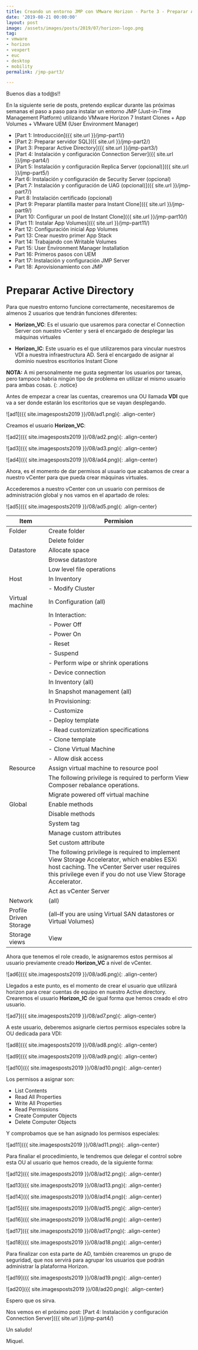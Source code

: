 ```yaml
---
title: Creando un entorno JMP con VMware Horizon - Parte 3 - Preparar Active Directory
date: '2019-08-21 00:00:00'
layout: post
image: /assets/images/posts/2019/07/horizon-logo.png
tag:
- vmware
- horizon
- vexpert
- euc
- desktop
- mobility
permalink: /jmp-part3/

---
```


Buenos dias a tod@s!!

En la siguiente serie de posts, pretendo explicar durante las próximas semanas el paso a paso para instalar un entorno JMP (Just-in-Time Management Platform) utilizando VMware Horizon 7 Instant Clones + App Volumes + VMware UEM (User Environment Manager) 

- [Part 1: Introducción]({{ site.url }}/jmp-part1/)
- [Part 2: Preparar servidor SQL]({{ site.url }}/jmp-part2/)
- [Part 3: Preparar Active Directory]({{ site.url }}/jmp-part3/)
- [Part 4: Instalación y configuración Connection Server]({{ site.url }}/jmp-part4/)
- [Part 5: Instalación y configuración Replica Server (opcional)]({{ site.url }}/jmp-part5/)
- Part 6: Instalación y configuración de Security Server (opcional)
- [Part 7: Instalación y configuración de UAG (opcional)]({{ site.url }}/jmp-part7/)
- Part 8: Instalación certificado (opcional)
- [Part 9: Preparar plantilla master para Instant Clone]({{ site.url }}/jmp-part9/)
- [Part 10: Configurar un pool de Instant Clone]({{ site.url }}/jmp-part10/)
- [Part 11: Instalar App Volumes]({{ site.url }}/jmp-part11/)
- Part 12: Configuración inicial App Volumes
- Part 13: Crear nuestro primer App Stack
- Part 14: Trabajando con Writable Volumes
- Part 15: User Environment Manager Installation
- Part 16: Primeros pasos con UEM
- Part 17: Instalación y configuración JMP Server
- Part 18: Aprovisionamiento con JMP

# Preparar Active Directory

Para que nuestro entorno funcione correctamente, necesitaremos de almenos 2 usuarios que tendrán funciones diferentes:

- **Horizon_VC**: Es el usuario que usaremos para conectar el Connection Server con nuestro vCenter y será el encargado de desplegar las máquinas virtuales

- **Horizon_IC**: Este usuario es el que utilizaremos para vincular nuestros VDI a nuestra infraestructura AD. Será el encargado de asignar al dominio nuestros escritorios Instant Clone

**NOTA:** A mi personalmente me gusta segmentar los usuarios por tareas, pero tampoco habria ningún tipo de problema en utilizar el mismo usuario para ambas cosas.
{: .notice}

Antes de empezar a crear las cuentas, crearemos una OU llamada **VDI** que va a ser donde estarán los escritorios que se vayan desplegando.

![ad1]({{ site.imagesposts2019 }}/08/ad1.png){: .align-center}

Creamos el usuario **Horizon_VC**:

![ad2]({{ site.imagesposts2019 }}/08/ad2.png){: .align-center}

![ad3]({{ site.imagesposts2019 }}/08/ad3.png){: .align-center}

![ad4]({{ site.imagesposts2019 }}/08/ad4.png){: .align-center}

Ahora, es el momento de dar permisos al usuario que acabamos de crear a nuestro vCenter para que pueda crear máquinas virtuales.

Accederemos a nuestro vCenter con un usuario con permisos de administración global y nos vamos en el apartado de roles:

![ad5]({{ site.imagesposts2019 }}/08/ad5.png){: .align-center}

| Item                   | Permision                                                                                                                                                                                                    |
|------------------------|--------------------------------------------------------------------------------------------------------------------------------------------------------------------------------------------------------------|
| Folder                 | Create folder                                                                                                                                                                                                |
|                        | Delete folder                                                                                                                                                                                                |
| Datastore              | Allocate space                                                                                                                                                                                               |
|                        | Browse datastore                                                                                                                                                                                             |
|                        | Low level file operations                                                                                                                                                                                    |
| Host                   | In Inventory                                                                                                                                                                                                 |
|                        | - Modify Cluster                                                                                                                                                                                             |
| Virtual machine        | In Configuration (all)                                                                                                                                                                                       |
|                        | In Interaction:                                                                                                                                                                                              |
|                        | - Power Off                                                                                                                                                                                                  |
|                        | - Power On                                                                                                                                                                                                   |
|                        | - Reset                                                                                                                                                                                                      |
|                        | - Suspend                                                                                                                                                                                                    |
|                        | - Perform wipe or shrink operations                                                                                                                                                                          |
|                        | - Device connection                                                                                                                                                                                          |
|                        | In Inventory (all)                                                                                                                                                                                           |
|                        | In Snapshot management (all)                                                                                                                                                                                 |
|                        | In Provisioning:                                                                                                                                                                                             |
|                        | - Customize                                                                                                                                                                                                  |
|                        | - Deploy template                                                                                                                                                                                            |
|                        | - Read customization specifications                                                                                                                                                                          |
|                        | - Clone template                                                                                                                                                                                             |
|                        | - Clone Virtual Machine                                                                                                                                                                                      |
|                        | - Allow disk access                                                                                                                                                                                          |
| Resource               | Assign virtual machine to resource pool                                                                                                                                                                      |
|                        | The following privilege is required to perform View Composer rebalance operations.                                                                                                                           |
|                        | Migrate powered off virtual machine                                                                                                                                                                          |
| Global                 | Enable methods                                                                                                                                                                                               |
|                        | Disable methods                                                                                                                                                                                              |
|                        | System tag                                                                                                                                                                                                   |
|                        | Manage custom attributes                                                                                                                                                                                     |
|                        | Set custom attribute                                                                                                                                                                                         |
|                        | The following privilege is required to implement View Storage Accelerator, which enables ESXi host caching. The vCenter Server user requires this privilege even if you do not use View Storage Accelerator. |
|                        | Act as vCenter Server                                                                                                                                                                                        |
| Network                | (all)                                                                                                                                                                                                        |
| Profile Driven Storage | (all–If you are using Virtual SAN datastores or Virtual Volumes)                                                                                                                                             |
| Storage views          | View                                                                                                                                                                                                         |

Ahora que tenemos el role creado, le asignaremos estos permisos al usuario previamente creado **Horizon_VC** a nivel de vCenter.

![ad6]({{ site.imagesposts2019 }}/08/ad6.png){: .align-center}

Llegados a este punto, es el momento de crear el usuario que utilizará horizon para crear cuentas de equipo en nuestro Active directory. Crearemos el usuario **Horizon_IC** de igual forma que hemos creado el otro usuario.

![ad7]({{ site.imagesposts2019 }}/08/ad7.png){: .align-center}

A este usuario, deberemos asignarle ciertos permisos especiales sobre la OU dedicada para VDI:

![ad8]({{ site.imagesposts2019 }}/08/ad8.png){: .align-center}

![ad9]({{ site.imagesposts2019 }}/08/ad9.png){: .align-center}

![ad10]({{ site.imagesposts2019 }}/08/ad10.png){: .align-center}

Los permisos a asignar son:

- List Contents
- Read All Properties
- Write All Properties
- Read Permissions
- Create Computer Objects
- Delete Computer Objects

Y comprobamos que se han asignado los permisos especiales:

![ad11]({{ site.imagesposts2019 }}/08/ad11.png){: .align-center}

Para finaliar el procedimiento, le tendremos que delegar el control sobre esta OU al usuario que hemos creado, de la siguiente forma:

![ad12]({{ site.imagesposts2019 }}/08/ad12.png){: .align-center}

![ad13]({{ site.imagesposts2019 }}/08/ad13.png){: .align-center}

![ad14]({{ site.imagesposts2019 }}/08/ad14.png){: .align-center}

![ad15]({{ site.imagesposts2019 }}/08/ad15.png){: .align-center}

![ad16]({{ site.imagesposts2019 }}/08/ad16.png){: .align-center}

![ad17]({{ site.imagesposts2019 }}/08/ad17.png){: .align-center}

![ad18]({{ site.imagesposts2019 }}/08/ad18.png){: .align-center}

Para finalizar con esta parte de AD, también crearemos un grupo de seguridad, que nos servirá para agrupar los usuarios que podrán administrar la plataforma Horizon.

![ad19]({{ site.imagesposts2019 }}/08/ad19.png){: .align-center}

![ad20]({{ site.imagesposts2019 }}/08/ad20.png){: .align-center}

Espero que os sirva.

Nos vemos en el próximo post: [Part 4: Instalación y configuración Connection Server]({{ site.url }}/jmp-part4/)

Un saludo!

Miquel.


